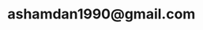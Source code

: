 <h1 align="center>  
  𝐇𝐞𝐥𝐥𝐨, &lt;𝚌𝚘𝚍𝚎𝚛𝚜/&gt; !
</h1>
<br/>
<br/>

- 👋 Hi, I’m Ali Hamdan
<br/>

- 👀 I’m interested in overall web development i've been learning and working for arround 2 years starting basics HTML/CSS/JavaScript and went into deep advanced javascript, i also learned Ruby on Rail languauge and customized a lot of features from the Project Managment System Redmine and also i learned PHP language which helped me customizing the CRM Web Application SuiteCRM.

<br/>

- 🌱 I’m currently learning Advanced ReactJs Library 

<br/>

- 📫 You can reach me through my email ashamdan1990@gmail.com

<!---
ahamdan1990/ahamdan1990 is a ✨ special ✨ repository because its `README.md` (this file) appears on your GitHub profile.
You can click the Preview link to take a look at your changes.
--->
